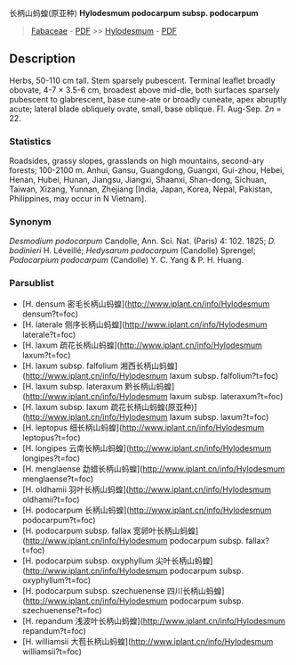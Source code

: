 长柄山蚂蝗(原亚种) **Hylodesmum podocarpum subsp. podocarpum**

> [Fabaceae](http://www.iplant.cn/info/Fabaceae?t=foc) - [PDF](http://www.iplant.cn/foc/pdf/Fabaceae.pdf) >> [Hylodesmum](http://www.iplant.cn/info/Hylodesmum?t=foc) - [PDF](http://www.iplant.cn/foc/pdf/Hylodesmum.pdf)

## Description

Herbs, 50-110 cm tall. Stem sparsely pubescent. Terminal leaflet broadly obovate, 4-7 × 3.5-6 cm, broadest above mid-dle, both surfaces sparsely pubescent to glabrescent, base cune-ate or broadly cuneate, apex abruptly acute; lateral blade obliquely ovate, small, base oblique. Fl. Aug-Sep. 2*n* = 22.

### Statistics
Roadsides, grassy slopes, grasslands on high mountains, second-ary forests; 100-2100 m. Anhui, Gansu, Guangdong, Guangxi, Gui-zhou, Hebei, Henan, Hubei, Hunan, Jiangsu, Jiangxi, Shaanxi, Shan-dong, Sichuan, Taiwan, Xizang, Yunnan, Zhejiang [India, Japan, Korea, Nepal, Pakistan, Philippines, may occur in N Vietnam].

### Synonym
*Desmodium podocarpum* Candolle, Ann. Sci. Nat. (Paris) 4: 102. 1825; *D. bodinieri* H. Léveillé; *Hedysarum podocarpum* (Candolle) Sprengel; *Podocarpium podocarpum* (Candolle) Y. C. Yang & P. H. Huang.

### Parsublist

* [H.  densum  密毛长柄山蚂蝗](http://www.iplant.cn/info/Hylodesmum densum?t=foc)
* [H.  laterale  侧序长柄山蚂蝗](http://www.iplant.cn/info/Hylodesmum laterale?t=foc)
* [H.  laxum  疏花长柄山蚂蝗](http://www.iplant.cn/info/Hylodesmum laxum?t=foc)
* [H.  laxum subsp. falfolium  湘西长柄山蚂蝗](http://www.iplant.cn/info/Hylodesmum laxum subsp. falfolium?t=foc)
* [H.  laxum subsp. lateraxum  黔长柄山蚂蝗](http://www.iplant.cn/info/Hylodesmum laxum subsp. lateraxum?t=foc)
* [H.  laxum subsp. laxum  疏花长柄山蚂蝗(原亚种)](http://www.iplant.cn/info/Hylodesmum laxum subsp. laxum?t=foc)
* [H.  leptopus  细长柄山蚂蝗](http://www.iplant.cn/info/Hylodesmum leptopus?t=foc)
* [H.  longipes  云南长柄山蚂蝗](http://www.iplant.cn/info/Hylodesmum longipes?t=foc)
* [H.  menglaense  勐蜡长柄山蚂蝗](http://www.iplant.cn/info/Hylodesmum menglaense?t=foc)
* [H.  oldhamii  羽叶长柄山蚂蝗](http://www.iplant.cn/info/Hylodesmum oldhamii?t=foc)
* [H.  podocarpum  长柄山蚂蝗](http://www.iplant.cn/info/Hylodesmum podocarpum?t=foc)
* [H.  podocarpum subsp. fallax  宽卵叶长柄山蚂蝗](http://www.iplant.cn/info/Hylodesmum podocarpum subsp. fallax?t=foc)
* [H.  podocarpum subsp. oxyphyllum  尖叶长柄山蚂蝗](http://www.iplant.cn/info/Hylodesmum podocarpum subsp. oxyphyllum?t=foc)
* [H.  podocarpum subsp. szechuenense  四川长柄山蚂蝗](http://www.iplant.cn/info/Hylodesmum podocarpum subsp. szechuenense?t=foc)
* [H.  repandum  浅波叶长柄山蚂蝗](http://www.iplant.cn/info/Hylodesmum repandum?t=foc)
* [H.  williamsii  大苞长柄山蚂蝗](http://www.iplant.cn/info/Hylodesmum williamsii?t=foc)
